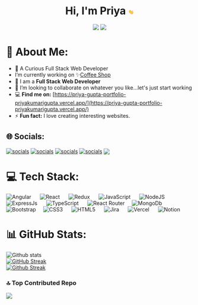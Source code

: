 <h1 align="center"> Hi, I'm Priya <img src="https://raw.githubusercontent.com/ABSphreak/ABSphreak/master/gifs/Hi.gif" width="3%"/> </h1> 
<p align="center"><img src="https://visitor-badge.laobi.icu/badge?page_id=Priya31Gupta.Priya31Gupta"> <img src="https://img.shields.io/github/followers/Priya31Gupta?label=Follow&style=social)](https://github.com/Priya31Gupta"></p>

# 💫 About Me:
- 🌱 A Curious  Full Stack Web Developer
- I’m currently working on ✨[Coffee Shop](https://github.com/Priya31Gupta/coffee-shop-fe)
- 🌟 I am a **Full Stack Web Developer**
- 👯 I’m looking to collaborate on whatever you like...let's just start working
- 💻 **Find me on:** [https://priya-gupta-portfolio-priyakumarigupta.vercel.app/](https://priya-gupta-portfolio-priyakumarigupta.vercel.app/)
- ⚡ **Fun fact:** I love creating interesting websites.
  
## 🌐 Socials:
<p>
  <a href="https://www.linkedin.com/in/priya-kumari-gupta/" target="blank"><img align="center" src="https://img.shields.io/badge/LinkedIn-0077B5?style=for-the-badge&logo=linkedin&logoColor=white" alt="socials"/></a> 
 <a href="mailto:priyakumarigupta790@gmail.com" target="blank"><img align="center" src="https://img.shields.io/badge/priyakumarigupta790@gmail.com-D14836?style=for-the-badge&logo=gmail&logoColor=white" alt="socials"/></a>
<a href="https://twitter.com/Priya31g" target="blank"><img align="center" src="https://img.shields.io/badge/Priya31g-%231DA1F2.svg?style=for-the-badge&logo=Twitter&logoColor=white" alt="socials"/></a>
 <a href="https://github.com/Priya31Gupta" target="blank"><img align="center" src="https://img.shields.io/badge/github-%23121011.svg?style=for-the-badge&logo=github&logoColor=white" alt="socials"/></a>
 <a href="https://priya-gupta-portfolio.vercel.app/" target="blank"><img align="center" src="https://img.shields.io/badge/Portfolio-%23000000.svg?style=for-the-badge&logo=firefox&logoColor=#FF7139"></a>
</p>

# 💻 Tech Stack:

![Angular](https://img.shields.io/badge/angular-%23DD0031.svg?style=for-the-badge&logo=angular&logoColor=white) &nbsp;&nbsp;&nbsp;&nbsp;
![React](https://img.shields.io/badge/react-%2320232a.svg?style=for-the-badge&logo=react&logoColor=%2361DAFB) &nbsp;&nbsp;&nbsp;&nbsp;
![Redux](https://img.shields.io/badge/redux-%23593d88.svg?style=for-the-badge&logo=redux&logoColor=white) &nbsp;&nbsp;&nbsp;&nbsp;
![JavaScript](https://img.shields.io/badge/javascript-%23323330.svg?style=for-the-badge&logo=javascript&logoColor=%23F7DF1E) &nbsp;&nbsp;&nbsp;&nbsp;
![NodeJS](https://img.shields.io/badge/node.js-6DA55F?style=for-the-badge&logo=node.js&logoColor=white) &nbsp;&nbsp;&nbsp;&nbsp;
![ExpressJs](https://camo.githubusercontent.com/8286a45a106e1a3c07489f83a38159981d888518a740b59c807ffc1b7b1e2f7b/68747470733a2f2f696d672e736869656c64732e696f2f62616467652f657870726573732e6a732d2532333430346435392e7376673f7374796c653d666f722d7468652d6261646765266c6f676f3d65787072657373266c6f676f436f6c6f723d253233363144414642) &nbsp;&nbsp;&nbsp;&nbsp;
![TypeScript](https://img.shields.io/badge/TypeScript-007ACC?style=for-the-badge&logo=typescript&logoColor=white) &nbsp;&nbsp;&nbsp;&nbsp;
![React Router](https://camo.githubusercontent.com/4f9d20f3a284d2f6634282f61f82a62e99ee9906537dc9859decfdc9efbb51ec/68747470733a2f2f696d672e736869656c64732e696f2f62616467652f52656163745f526f757465722d4341343234353f7374796c653d666f722d7468652d6261646765266c6f676f3d72656163742d726f75746572266c6f676f436f6c6f723d7768697465)&nbsp;&nbsp;&nbsp;&nbsp;
![MongoDb](https://camo.githubusercontent.com/c839570bc71901106b11b8411d9277a6a8356a9431e4a16d6c26db82caab7d62/68747470733a2f2f696d672e736869656c64732e696f2f62616467652f4d6f6e676f44422d2532333465613934622e7376673f7374796c653d666f722d7468652d6261646765266c6f676f3d6d6f6e676f6462266c6f676f436f6c6f723d7768697465)&nbsp;&nbsp;&nbsp;&nbsp;
![Bootstrap](https://camo.githubusercontent.com/b768ae6e4f89b74512e6de02a8367fd71465bc3d88ef1cf2f1622e2017c32bea/68747470733a2f2f696d672e736869656c64732e696f2f62616467652f626f6f7473747261702d2532333536334437432e7376673f7374796c653d666f722d7468652d6261646765266c6f676f3d626f6f747374726170266c6f676f436f6c6f723d7768697465)&nbsp;&nbsp;&nbsp;&nbsp;
![CSS3](https://img.shields.io/badge/css3-%231572B6.svg?style=for-the-badge&logo=css3&logoColor=white) &nbsp;&nbsp;&nbsp;&nbsp;
![HTML5](https://img.shields.io/badge/html5-%23E34F26.svg?style=for-the-badge&logo=html5&logoColor=white) &nbsp;&nbsp;&nbsp;&nbsp;
![Jira](https://camo.githubusercontent.com/35e11e06e4198d1ade41f868a377efe1abc0d85078f92d55c078b972d4240ae8/68747470733a2f2f696d672e736869656c64732e696f2f62616467652f6a6972612d2532333041304646462e7376673f7374796c653d666f722d7468652d6261646765266c6f676f3d6a697261266c6f676f436f6c6f723d7768697465) &nbsp;&nbsp;&nbsp;&nbsp;
![Vercel](https://camo.githubusercontent.com/22547aa007860433c23771dfd59d184297d9433adcf3082be8515a28a16cd875/68747470733a2f2f696d672e736869656c64732e696f2f62616467652f76657263656c2d2532333030303030302e7376673f7374796c653d666f722d7468652d6261646765266c6f676f3d76657263656c266c6f676f436f6c6f723d7768697465) &nbsp;&nbsp;&nbsp;&nbsp;
![Notion](https://camo.githubusercontent.com/0f6325940d36137c3e77d69b0dfe0ffb33e9a1084faf9cc843a9c929a874c709/68747470733a2f2f696d672e736869656c64732e696f2f62616467652f4e6f74696f6e2d2532333030303030302e7376673f7374796c653d666f722d7468652d6261646765266c6f676f3d6e6f74696f6e266c6f676f436f6c6f723d7768697465) &nbsp;&nbsp;&nbsp;&nbsp;

# 📊 GitHub Stats:
![Github stats](https://github-readme-stats.vercel.app/api?username=Priya31Gupta&show_icons=true&locale=en&title_color=5271ff&text_color=000000&icon_color=5271ff&bg_color=fffff) <br/>
[![GitHub Streak](https://github-readme-streak-stats.herokuapp.com/?user=Priya31Gupta&background=ffffff&ring=5271ff&fire=5271ff&currStreakNum=5271ff&sideNums=5271ff&currStreakLabel=000000&sideLabels=000000&dates=000000)](https://git.io/streak-stats)<br/>
[![Github Streak](https://github-readme-stats.vercel.app/api/top-langs/?username=Priya31Gupta&width=600px&locale=en&title_color=5271ff&text_color=000000&icon_color=5271ff&bg_color=fffff)](https://git.io/streak-stats)

### 🔝 Top Contributed Repo
![](https://github-contributor-stats.vercel.app/api?username=Priya31Gupta&limit=5&combine_all_yearly_contributions=truelocale=en&title_color=5271ff&text_color=000000&icon_color=5271ff&bg_color=fffff)
